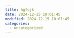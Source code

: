 ```yaml
---
title: hgfujk
date: 2024-12-15 10:01:45
modified: 2024-12-15 10:01:45
categories:
  - uncategorized
---
```



